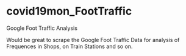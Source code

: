 # covid19mon_FootTraffic
Google Foot Traffic Analysis


Would be great to scrape the Google Foot Traffic Data for analysis of Frequences in Shops, on Train Stations and so on. 

